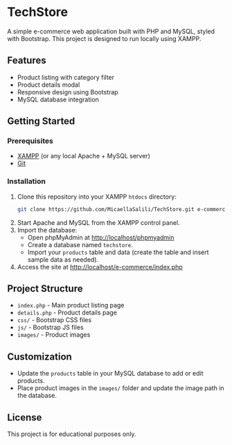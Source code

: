 # TechStore

A simple e-commerce web application built with PHP and MySQL, styled with Bootstrap. This project is designed to run locally using XAMPP.

## Features
- Product listing with category filter
- Product details modal
- Responsive design using Bootstrap
- MySQL database integration

## Getting Started

### Prerequisites
- [XAMPP](https://www.apachefriends.org/) (or any local Apache + MySQL server)
- [Git](https://git-scm.com/)

### Installation
1. Clone this repository into your XAMPP `htdocs` directory:
   ```bash
   git clone https://github.com/MicaellaSalili/TechStore.git e-commerce
   ```
2. Start Apache and MySQL from the XAMPP control panel.
3. Import the database:
   - Open phpMyAdmin at [http://localhost/phpmyadmin](http://localhost/phpmyadmin)
   - Create a database named `techstore`.
   - Import your `products` table and data (create the table and insert sample data as needed).
4. Access the site at [http://localhost/e-commerce/index.php](http://localhost/e-commerce/index.php)

## Project Structure
- `index.php` - Main product listing page
- `details.php` - Product details page
- `css/` - Bootstrap CSS files
- `js/` - Bootstrap JS files
- `images/` - Product images

## Customization
- Update the `products` table in your MySQL database to add or edit products.
- Place product images in the `images/` folder and update the image path in the database.

## License
This project is for educational purposes only.
